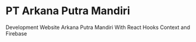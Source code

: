 # PT Arkana Putra Mandiri
Development Website Arkana Putra Mandiri With React Hooks Context and Firebase
